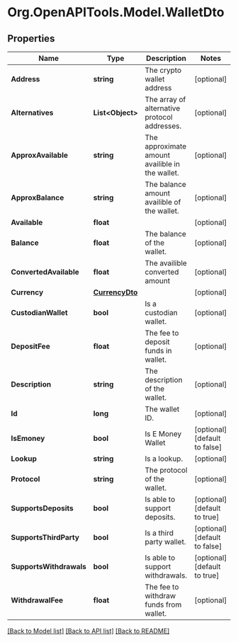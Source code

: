 
# Org.OpenAPITools.Model.WalletDto

## Properties

Name | Type | Description | Notes
------------ | ------------- | ------------- | -------------
**Address** | **string** | The crypto wallet address | [optional] 
**Alternatives** | **List&lt;Object&gt;** | The array of alternative protocol addresses. | [optional] 
**ApproxAvailable** | **string** | The approximate amount availible in the wallet. | [optional] 
**ApproxBalance** | **string** | The balance amount availible of the wallet. | [optional] 
**Available** | **float** |  | [optional] 
**Balance** | **float** | The balance of the wallet. | [optional] 
**ConvertedAvailable** | **float** | The availible converted amount | [optional] 
**Currency** | [**CurrencyDto**](CurrencyDto.md) |  | [optional] 
**CustodianWallet** | **bool** | Is a custodian wallet. | [optional] 
**DepositFee** | **float** | The fee to deposit funds in wallet. | [optional] 
**Description** | **string** | The description of the wallet. | [optional] 
**Id** | **long** | The wallet ID. | [optional] 
**IsEmoney** | **bool** | Is E Money Wallet | [optional] [default to false]
**Lookup** | **string** | Is a lookup. | [optional] 
**Protocol** | **string** | The protocol of the wallet. | [optional] 
**SupportsDeposits** | **bool** | Is able to support deposits. | [optional] [default to true]
**SupportsThirdParty** | **bool** | Is a third party wallet. | [optional] [default to false]
**SupportsWithdrawals** | **bool** | Is able to support withdrawals. | [optional] [default to true]
**WithdrawalFee** | **float** | The fee to withdraw funds from wallet. | [optional] 

[[Back to Model list]](../README.md#documentation-for-models)
[[Back to API list]](../README.md#documentation-for-api-endpoints)
[[Back to README]](../README.md)

